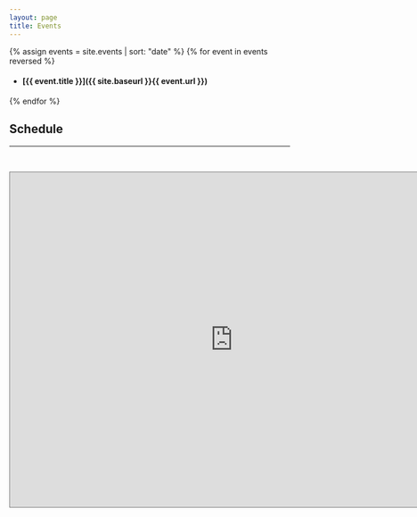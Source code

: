```yaml
---
layout: page
title: Events
---
```


{% assign events = site.events | sort: "date" %}
{% for event in events reversed %}
- #### [{{ event.title }}]({{ site.baseurl }}{{ event.url }})
{% endfor %}

<h2 class="my-5 header"> Schedule </h2>
<hr/>
<br>
<p style="text-align:center"><iframe src="https://calendar.google.com/calendar/embed?height=600&wkst=1&bgcolor=%23ffffff&ctz=America%2FChicago&src=c2lncHdueUBnbWFpbC5jb20&color=%237CB342" style="border:solid 1px #777" width="800" height="600" frameborder="0" scrolling="no"></iframe></p>
